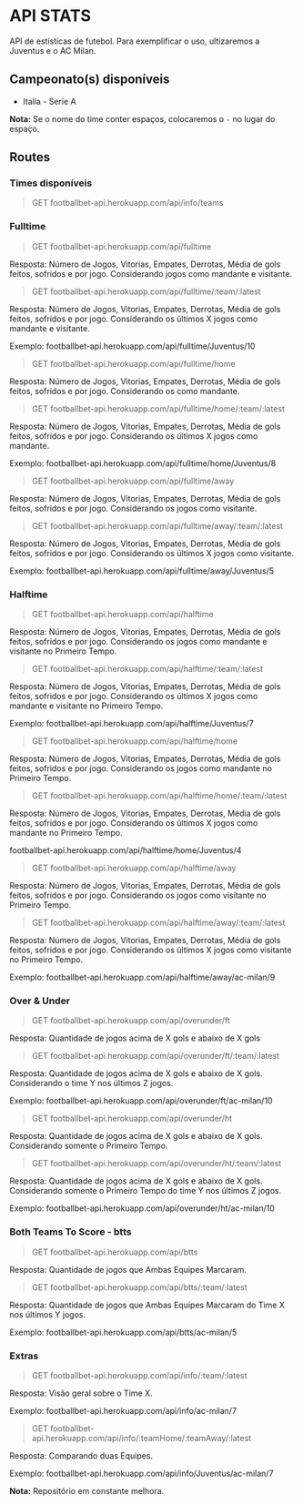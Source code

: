 # API STATS

API de estísticas de futebol. Para exemplificar o uso, ultizaremos a Juventus e o AC Milan.

## Campeonato(s) disponíveis

- Italia - Serie A

**Nota:**  Se o nome do time conter espaços, colocaremos o `-` no lugar do espaço.

## Routes

### Times disponíveis

> GET footballbet-api.herokuapp.com/api/info/teams

### Fulltime

> GET footballbet-api.herokuapp.com/api/fulltime

Resposta: Número de Jogos, Vitorias, Empates, Derrotas, Média de gols feitos, sofridos e por jogo. Considerando jogos como mandante e visitante.

> GET footballbet-api.herokuapp.com/api/fulltime/:team/:latest

Resposta: Número de Jogos, Vitorias, Empates, Derrotas, Média de gols feitos, sofridos e por jogo. Considerando os últimos X jogos como mandante e visitante.

Exemplo: footballbet-api.herokuapp.com/api/fulltime/Juventus/10

> GET footballbet-api.herokuapp.com/api/fulltime/home

Resposta: Número de Jogos, Vitorias, Empates, Derrotas, Média de gols feitos, sofridos e por jogo. Considerando os  como mandante.

> GET footballbet-api.herokuapp.com/api/fulltime/home/:team/:latest

Resposta: Número de Jogos, Vitorias, Empates, Derrotas, Média de gols feitos, sofridos e por jogo. Considerando os últimos X jogos como mandante.

Exemplo: footballbet-api.herokuapp.com/api/fulltime/home/Juventus/8

> GET footballbet-api.herokuapp.com/api/fulltime/away

Resposta: Número de Jogos, Vitorias, Empates, Derrotas, Média de gols feitos, sofridos e por jogo. Considerando os  jogos como visitante.

> GET footballbet-api.herokuapp.com/api/fulltime/away/:team/:latest

Resposta: Número de Jogos, Vitorias, Empates, Derrotas, Média de gols feitos, sofridos e por jogo. Considerando os últimos X jogos como visitante.

Exemplo: footballbet-api.herokuapp.com/api/fulltime/away/Juventus/5

### Halftime

> GET footballbet-api.herokuapp.com/api/halftime

Resposta: Número de Jogos, Vitorias, Empates, Derrotas, Média de gols feitos, sofridos e por jogo. Considerando os jogos como mandante e visitante no Primeiro Tempo.

> GET footballbet-api.herokuapp.com/api/halftime/:team/:latest

Resposta: Número de Jogos, Vitorias, Empates, Derrotas, Média de gols feitos, sofridos e por jogo. Considerando os últimos X jogos como mandante e visitante no Primeiro Tempo.

Exemplo: footballbet-api.herokuapp.com/api/halftime/Juventus/7

> GET footballbet-api.herokuapp.com/api/halftime/home

Resposta: Número de Jogos, Vitorias, Empates, Derrotas, Média de gols feitos, sofridos e por jogo. Considerando os jogos como mandante no Primeiro Tempo.

> GET footballbet-api.herokuapp.com/api/halftime/home/:team/:latest

Resposta: Número de Jogos, Vitorias, Empates, Derrotas, Média de gols feitos, sofridos e por jogo. Considerando os últimos X jogos como mandante no Primeiro Tempo.

footballbet-api.herokuapp.com/api/halftime/home/Juventus/4

> GET footballbet-api.herokuapp.com/api/halftime/away

Resposta: Número de Jogos, Vitorias, Empates, Derrotas, Média de gols feitos, sofridos e por jogo. Considerando os jogos como visitante no Primeiro Tempo.

> GET footballbet-api.herokuapp.com/api/halftime/away/:team/:latest

Resposta: Número de Jogos, Vitorias, Empates, Derrotas, Média de gols feitos, sofridos e por jogo. Considerando os últimos X jogos como visitante no Primeiro Tempo.

Exemplo: footballbet-api.herokuapp.com/api/halftime/away/ac-milan/9

### Over & Under

> GET footballbet-api.herokuapp.com/api/overunder/ft

Resposta: Quantidade de jogos acima de X gols e abaixo de X gols

> GET footballbet-api.herokuapp.com/api/overunder/ft/:team/:latest

Resposta: Quantidade de jogos acima de X gols e abaixo de X gols. Considerando o time Y nos últimos Z jogos.

Exemplo: footballbet-api.herokuapp.com/api/overunder/ft/ac-milan/10

> GET footballbet-api.herokuapp.com/api/overunder/ht

Resposta: Quantidade de jogos acima de X gols e abaixo de X gols. Considerando somente o Primeiro Tempo.

> GET footballbet-api.herokuapp.com/api/overunder/ht/:team/:latest

Resposta: Quantidade de jogos acima de X gols e abaixo de X gols. Considerando somente o Primeiro Tempo do time Y nos últimos Z jogos.

Exemplo: footballbet-api.herokuapp.com/api/overunder/ht/ac-milan/10

### Both Teams To Score - btts

> GET footballbet-api.herokuapp.com/api/btts

Resposta: Quantidade de jogos que Ambas Equipes Marcaram.

> GET footballbet-api.herokuapp.com/api/btts/:team/:latest

Resposta: Quantidade de jogos que Ambas Equipes Marcaram do Time X nos últimos Y jogos.

Exemplo: footballbet-api.herokuapp.com/api/btts/ac-milan/5

### Extras

> GET footballbet-api.herokuapp.com/api/info/:team/:latest

Resposta: Visão geral sobre o Time X.

Exemplo: footballbet-api.herokuapp.com/api/info/ac-milan/7

> GET footballbet-api.herokuapp.com/api/info/:teamHome/:teamAway/:latest

Resposta: Comparando duas Equipes.

Exemplo: footballbet-api.herokuapp.com/api/info/Juventus/ac-milan/7

**Nota:** Repositório em constante melhora.
